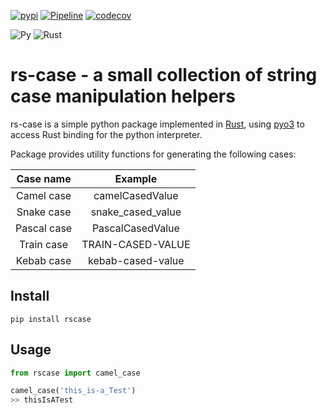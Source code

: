 [![pypi](https://img.shields.io/pypi/v/rscase.svg)](https://pypi.org/project/rscase/)
[![Pipeline](https://github.com/sondrelg/rscase/workflows/Pipeline/badge.svg)](https://github.com/sondrelg)
[![codecov](https://codecov.io/gh/sondrelg/rscase/branch/master/graph/badge.svg)](https://codecov.io/gh/sondrelg/rscase)

![Py](https://img.shields.io/badge/Python-v3.8-blue.svg)
![Rust](https://img.shields.io/badge/Rust-v1.41.0-orange.svg)


# rs-case - a small collection of string case manipulation helpers

rs-case is a simple python package implemented in [Rust](https://www.rust-lang.org/learn), using [pyo3](https://github.com/PyO3/pyo3) to access Rust binding for the python interpreter. 

Package provides utility functions for generating the following cases:

|Case name        | Example           |
| :--------------: |:-----------------:|
| Camel case       | camelCasedValue   |
| Snake case       | snake_cased_value |
| Pascal case      | PascalCasedValue  |
| Train case       | TRAIN-CASED-VALUE |
| Kebab case       | kebab-cased-value |


## Install 

```shell
pip install rscase
```

## Usage

```python
from rscase import camel_case

camel_case('this_is-a_Test')
>> thisIsATest
```
